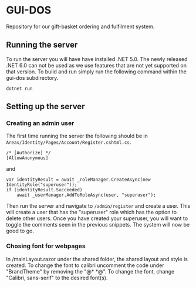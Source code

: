 # GUI-DOS
Repository for our gift-basket ordering and fulfilment system.

## Running the server
To run the server you will have have installed .NET 5.0. The newly released .NET 6.0 can not be used as we use features that are not yet supported on that version. To build and run simply run the following command within the gui-dos subdirectory.

```
dotnet run
```

## Setting up the server
### Creating an admin user
The first time running the server the following should be in `Areas/Identity/Pages/Account/Register.cshtml.cs`.

```
/* [Authorize] */
[AllowAnonymous]
```

and

```
var identityResult = await _roleManager.CreateAsync(new IdentityRole("superuser"));
if (identityResult.Succeeded)
    await _userManager.AddToRoleAsync(user, "superuser");
```

Then run the server and navigate to `/admin/register` and create a user. This will create a user that has the "superuser" role which has the option to delete other users. Once you have created your superuser, you will want to toggle the comments seen in the previous snippets. The system will now be good to go.

### Chosing font for webpages
In /mainLayout.razor under the shared folder, the shared layout and style is created. To change the font to calibri uncomment the code under "BrandTheme" by removing the "@* *@". To change the font, change "Calibri, sans-serif" to the desired font(s).
